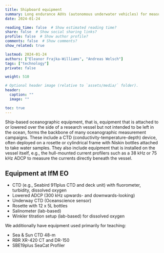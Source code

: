 ```yaml
---
title: Shipboard equipment
summary: Long endurance AUVs (autonomous underwater vehicles) for measuring oceanographic quantities in the top 1000m.
date: 2024-01-24

reading_time: false  # Show estimated reading time?
share: false  # Show social sharing links?
profile: false  # Show author profile?
comments: false  # Show comments?
show_related: true

lastmod: 2024-01-24
authors: ["Eleanor Frajka-Williams", "Andreas Welsch"]
tags: ["technology"]
private: false

weight: 510

# Optional header image (relative to `assets/media/` folder).
header:
  caption: ""
  image: ""

toc: true
---
```


Ship-based oceanographic equipment, that is, equipment that is attached to or lowered over the side of a research vessel but not intended to be left in the ocean, forms the backbone of many oceanographic measurement campaigns.  These include a CTD (conductivity-temperature-depth) device, often deployed on a rosette or cylindrical frame with Niskin bottles attached to take water samples.  They also include equipment that is installed on the vessel itself, e.g., the hull-mounted current profilers such as a 38 kHz or 75 kHz ADCP to measure the currents directly beneath the vessel.  

## Equipment at IfM EO

- CTD (e.g., Seabird 911plus CTD and deck unit) with fluorometer, turbidity, dissolved oxygen
- Lowered ADCP (300 kHz upwards- and downwards-looking)
- Underway CTD (Oceanscience sensor)
- Rosette with 12 x 5L bottles
- Salinometer (lab-based)
- Winkler titration setup (lab-based) for dissolved oxygen

We additionally have equipment used primarily for teaching:

- Sea & Sun CTD 48-m
- RBR XR-420 CT and DR-150
- SBE19plus SeaCat Profiler